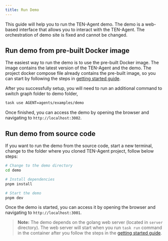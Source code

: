 ```yaml
---
title: Run Demo
---
```


This guide will help you to run the TEN-Agent demo. The demo is a web-based interface that allows you to interact with the TEN-Agent. The orchestration of demo site is fixed and cannot be changed.

## Run demo from pre-built Docker image

The easiest way to run the demo is to use the pre-built Docker image. The image contains the latest version of the TEN-Agent and the demo. The project docker compose file already contains the pre-built image, so you can start by following the steps in [getting started guide](https://doc.theten.ai/ten-agent/getting_started).

After you successfully setup, you will need to run an additional command to switch graph folder to demo folder,

```bash
task use AGENT=agents/examples/demo
```

Once finished, you can access the demo by opening the browser and navigating to `http://localhost:3002`.

## Run demo from source code

If you want to run the demo from the source code, start a new terminal, change to the folder where you cloned TEN-Agent project, follow below steps:

```bash
# Change to the demo directory
cd demo

# Install dependencies
pnpm install

# Start the demo
pnpm dev
```

Once the demo is started, you can access it by opening the browser and navigating to `http://localhost:3001`.

> **Note:** The demo depends on the golang web server (located in `server` directory). The web server will start when you run `task run` command in the container after you follow the steps in the [getting started guide](https://doc.theten.ai/ten-agent/getting_started).
